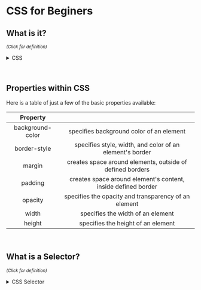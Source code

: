 # CSS for Beginers

## What is it?

<sup>*(Click for definition)*</sup>

<details>
<summary>CSS</summary>
<p> 

Cascading Style Sheets - Allows the programmer to add a style and look on top of the HTML code, this helps make the content more visually appealing to the consumers looking at it. CSS is a simple syntax.

</p>
</details>

&nbsp;

## Properties within CSS

Here is a table of just a few of the basic properties available:

|    Property      |     |
|      :---:       |                         :---:                                 |
| background-color | specifies background color of an element                      |
| border-style     | specifies style, width, and color of an element's border      |
| margin           | creates space around elements, outside of defined borders     |
| padding          | creates space around element's content, inside defined border |
| opacity          | specifies the opacity and transparency of an element          |
| width            | specifies the width of an element                             |
| height           | specifies the height of an element                            |

&nbsp;

## What is a Selector?

<sup>*(Click for definition)*</sup>

<details>
<summary>CSS Selector</summary>
<p> 

Selectors are used to find the HTML elements that the programmer is trying to style. There are five categories of selectors:

<br>

- Simple selector
- Combinator selector
- Pseudo-elements selector
- Pseudo-class selector
- Attribute selector

</p>
</details>
